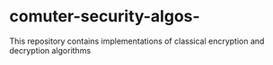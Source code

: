 # comuter-security-algos-
This repository contains implementations of classical encryption and decryption algorithms
